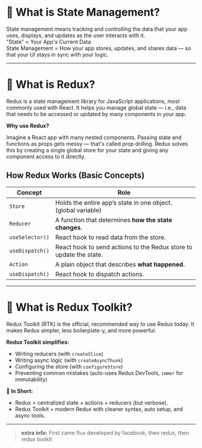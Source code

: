 # 🧠 What is State Management?
State management means tracking and controlling the data that your app uses, displays, and updates as the user interacts with it.  
"State" = Your App's Current Data  
State Management = How your app stores, updates, and shares data — so that your UI stays in sync with your logic.

---

# 🔁 What is Redux?
Redux is a state management library for JavaScript applications, most commonly used with React. It helps you manage global state — i.e., data that needs to be accessed or updated by many components in your app.

**Why use Redux?**

Imagine a React app with many nested components. Passing state and functions as props gets messy — that's called prop drilling. Redux solves this by creating a single global store for your state and giving any component access to it directly.

## How Redux Works (Basic Concepts)

| Concept         | Role                                                              |
| --------------- | ------------------------------------------------------------------|
| `Store`         | Holds the entire app’s state in one object. (global variable)     |
| `Reducer`       | A function that determines **how the state changes**.             |
| `useSelector()` | React hook to read data from the store.                           |
| `useDispatch()` | React hook to send actions to the Redux store to update the state.|
| `Action`        | A plain object that describes **what happened**.                  |
| `useDispatch()` | React hook to dispatch actions.                                   |

---

# 🧰 What is Redux Toolkit?
Redux Toolkit (RTK) is the official, recommended way to use Redux today. It makes Redux simpler, less boilerplate-y, and more powerful.

**Redux Toolkit simplifies:**

- Writing reducers (with `createSlice`)
- Writing async logic (with `createAsyncThunk`)
- Configuring the store (with `configureStore`)
- Preventing common mistakes (auto-uses Redux DevTools, `immer` for immutability)

**🧠 In Short:**
- Redux = centralized state + actions + reducers (but verbose).
- Redux Toolkit = modern Redux with cleaner syntax, auto setup, and async tools.

---

> **extra info:** First came flux developed by facebook, then redux, then redux toolkit